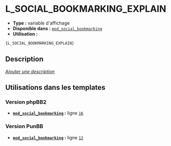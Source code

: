 # L_SOCIAL_BOOKMARKING_EXPLAIN
* __Type :__ variable d'affichage
* __Disponible dans :__ [`mod_social_bookmarking`](../tpl/var/mod_social_bookmarking.md#readme)
* __Utilisation :__

```html
{L_SOCIAL_BOOKMARKING_EXPLAIN}
```

## Description
[*Ajouter une description*](https://fa-tvars.appspot.com/var/L_SOCIAL_BOOKMARKING_EXPLAIN)

## Utilisations dans les templates

### Version phpBB2
* __[`mod_social_bookmarking`](../tpl/var/mod_social_bookmarking.md#readme) :__ ligne [`16`](../tpl/src/subsilver/mod_social_bookmarking.tpl#L16)

### Version PunBB
* __[`mod_social_bookmarking`](../tpl/var/mod_social_bookmarking.md#readme) :__ ligne [`12`](../tpl/src/punbb/mod_social_bookmarking.tpl#L12)